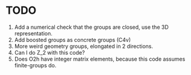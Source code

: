 # TODO

1. Add a numerical check that the groups are closed, use the 3D representation.
2. Add boosted groups as concrete groups (C4v)
3. More weird geometry groups, elongated in 2 directions.
4. Can I do Z_2 with this code?
5. Does O2h have integer matrix elements, because this code assumes finite-groups do.
